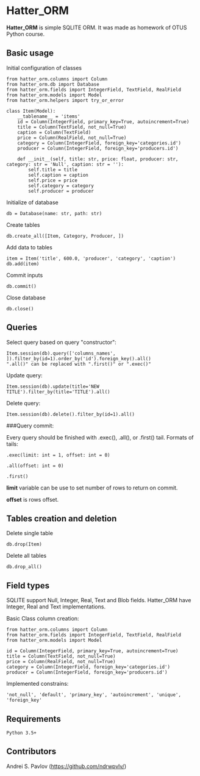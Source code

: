# Hatter_ORM

**Hatter_ORM** is simple SQLITE ORM. It was made as homework of OTUS Python course. 


## Basic usage
Initial configuration of classes

```
from hatter_orm.columns import Column
from hatter_orm.db import Database
from hatter_orm.fields import IntegerField, TextField, RealField
from hatter_orm.models import Model
from hatter_orm.helpers import try_or_error

class Item(Model):
    __tablename__ = 'items'
    id = Column(IntegerField, primary_key=True, autoincrement=True)
    title = Column(TextField, not_null=True)
    caption = Column(TextField)
    price = Column(RealField, not_null=True)
    category = Column(IntegerField, foreign_key='categories.id')
    producer = Column(IntegerField, foreign_key='producers.id')

    def __init__(self, title: str, price: float, producer: str, category: str = 'Null', caption: str = ''):
        self.title = title
        self.caption = caption
        self.price = price
        self.category = category
        self.producer = producer
``` 
Initialize of database
```
db = Database(name: str, path: str)
```
Create tables
```
db.create_all([Item, Category, Producer, ])
```
Add data to tables
```
item = Item('title', 600.0, 'producer', 'category', 'caption')
db.add(item)
```
Commit inputs
```
db.commit()
```
Close database
```
db.close()
```
## Queries
Select query based on query "constructor":
```
Item.session(db).query(['columns_names', ]).filter_by(id=1).order_by('id').foreign_key().all()
".all()" can be replaced with ".first()" or ".exec()"
```
Update query:
```
Item.session(db).update(title='NEW TITLE').filter_by(title='TITLE').all()
```
Delete query:
```
Item.session(db).delete().filter_by(id=1).all()
```
###Query commit:

Every query should be finished with .exec(), .all(), or .first() tail.
Formats of tails:
```
.exec(limit: int = 1, offset: int = 0)
```
```
.all(offset: int = 0)
``` 
```
.first()
```
**limit** variable can be use to set number of rows to return on commit. 

**offset** is rows offset.  

## Tables creation and deletion
Delete single table
```
db.drop(Item)
```
Delete all tables
```
db.drop_all()
```

## Field types
SQLITE support Null, Integer, Real, Text and Blob fields. Hatter_ORM have Integer, Real and Text implementations.

Basic Class column creation:
```
from hatter_orm.columns import Column
from hatter_orm.fields import IntegerField, TextField, RealField
from hatter_orm.models import Model

id = Column(IntegerField, primary_key=True, autoincrement=True)
title = Column(TextField, not_null=True)
price = Column(RealField, not_null=True)
category = Column(IntegerField, foreign_key='categories.id')
producer = Column(IntegerField, foreign_key='producers.id')
```
Implemented constrains:
```
'not_null', 'default', 'primary_key', 'autoincrement', 'unique', 'foreign_key'
```

## Requirements
```
Python 3.5+
```


## Contributors
Andrei S. Pavlov (https://github.com/ndrwpvlv/)
